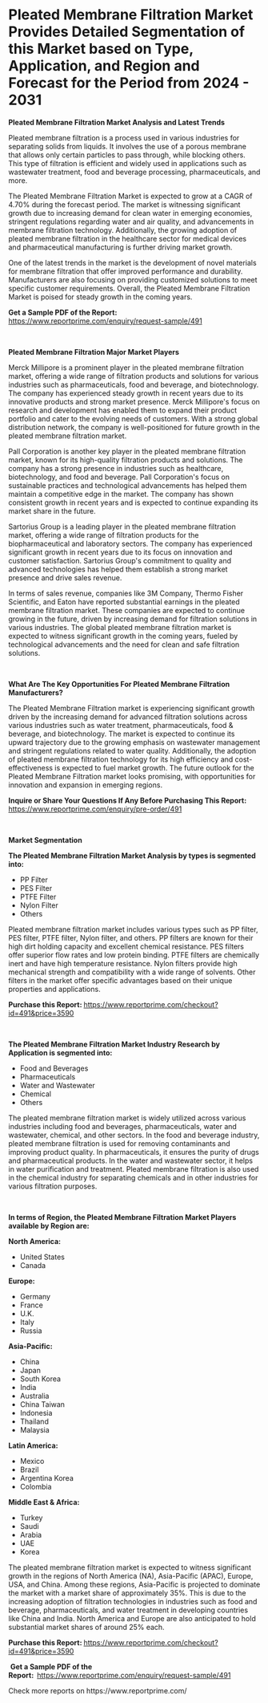 <p><h1>Pleated Membrane Filtration Market Provides Detailed Segmentation of this Market based on Type, Application, and Region and Forecast for the Period from 2024 - 2031</h1></p><p><strong>Pleated Membrane Filtration Market Analysis and Latest Trends</strong></p>
<p><p>Pleated membrane filtration is a process used in various industries for separating solids from liquids. It involves the use of a porous membrane that allows only certain particles to pass through, while blocking others. This type of filtration is efficient and widely used in applications such as wastewater treatment, food and beverage processing, pharmaceuticals, and more.</p><p>The Pleated Membrane Filtration Market is expected to grow at a CAGR of 4.70% during the forecast period. The market is witnessing significant growth due to increasing demand for clean water in emerging economies, stringent regulations regarding water and air quality, and advancements in membrane filtration technology. Additionally, the growing adoption of pleated membrane filtration in the healthcare sector for medical devices and pharmaceutical manufacturing is further driving market growth.</p><p>One of the latest trends in the market is the development of novel materials for membrane filtration that offer improved performance and durability. Manufacturers are also focusing on providing customized solutions to meet specific customer requirements. Overall, the Pleated Membrane Filtration Market is poised for steady growth in the coming years.</p></p>
<p><strong>Get a Sample PDF of the Report:&nbsp;</strong> <a href="https://www.reportprime.com/enquiry/request-sample/491">https://www.reportprime.com/enquiry/request-sample/491</a></p>
<p>&nbsp;</p>
<p><strong>Pleated Membrane Filtration Major Market Players</strong></p>
<p><p>Merck Millipore is a prominent player in the pleated membrane filtration market, offering a wide range of filtration products and solutions for various industries such as pharmaceuticals, food and beverage, and biotechnology. The company has experienced steady growth in recent years due to its innovative products and strong market presence. Merck Millipore's focus on research and development has enabled them to expand their product portfolio and cater to the evolving needs of customers. With a strong global distribution network, the company is well-positioned for future growth in the pleated membrane filtration market.</p><p>Pall Corporation is another key player in the pleated membrane filtration market, known for its high-quality filtration products and solutions. The company has a strong presence in industries such as healthcare, biotechnology, and food and beverage. Pall Corporation's focus on sustainable practices and technological advancements has helped them maintain a competitive edge in the market. The company has shown consistent growth in recent years and is expected to continue expanding its market share in the future.</p><p>Sartorius Group is a leading player in the pleated membrane filtration market, offering a wide range of filtration products for the biopharmaceutical and laboratory sectors. The company has experienced significant growth in recent years due to its focus on innovation and customer satisfaction. Sartorius Group's commitment to quality and advanced technologies has helped them establish a strong market presence and drive sales revenue.</p><p>In terms of sales revenue, companies like 3M Company, Thermo Fisher Scientific, and Eaton have reported substantial earnings in the pleated membrane filtration market. These companies are expected to continue growing in the future, driven by increasing demand for filtration solutions in various industries. The global pleated membrane filtration market is expected to witness significant growth in the coming years, fueled by technological advancements and the need for clean and safe filtration solutions.</p></p>
<p>&nbsp;</p>
<p><strong>What Are The Key Opportunities For Pleated Membrane Filtration Manufacturers?</strong></p>
<p><p>The Pleated Membrane Filtration market is experiencing significant growth driven by the increasing demand for advanced filtration solutions across various industries such as water treatment, pharmaceuticals, food & beverage, and biotechnology. The market is expected to continue its upward trajectory due to the growing emphasis on wastewater management and stringent regulations related to water quality. Additionally, the adoption of pleated membrane filtration technology for its high efficiency and cost-effectiveness is expected to fuel market growth. The future outlook for the Pleated Membrane Filtration market looks promising, with opportunities for innovation and expansion in emerging regions.</p></p>
<p><strong>Inquire or Share Your Questions If Any Before Purchasing This Report:</strong> <a href="https://www.reportprime.com/enquiry/pre-order/491">https://www.reportprime.com/enquiry/pre-order/491</a></p>
<p>&nbsp;</p>
<p><strong>Market Segmentation</strong></p>
<p><strong>The Pleated Membrane Filtration Market Analysis by types is segmented into:</strong></p>
<p><ul><li>PP Filter</li><li>PES Filter</li><li>PTFE Filter</li><li>Nylon Filter</li><li>Others</li></ul></p>
<p><p>Pleated membrane filtration market includes various types such as PP filter, PES filter, PTFE filter, Nylon filter, and others. PP filters are known for their high dirt holding capacity and excellent chemical resistance. PES filters offer superior flow rates and low protein binding. PTFE filters are chemically inert and have high temperature resistance. Nylon filters provide high mechanical strength and compatibility with a wide range of solvents. Other filters in the market offer specific advantages based on their unique properties and applications.</p></p>
<p><strong>Purchase this Report:&nbsp;</strong><a href="https://www.reportprime.com/checkout?id=491&price=3590">https://www.reportprime.com/checkout?id=491&price=3590</a></p>
<p>&nbsp;</p>
<p><strong>The Pleated Membrane Filtration Market Industry Research by Application is segmented into:</strong></p>
<p><ul><li>Food and Beverages</li><li>Pharmaceuticals</li><li>Water and Wastewater</li><li>Chemical</li><li>Others</li></ul></p>
<p><p>The pleated membrane filtration market is widely utilized across various industries including food and beverages, pharmaceuticals, water and wastewater, chemical, and other sectors. In the food and beverage industry, pleated membrane filtration is used for removing contaminants and improving product quality. In pharmaceuticals, it ensures the purity of drugs and pharmaceutical products. In the water and wastewater sector, it helps in water purification and treatment. Pleated membrane filtration is also used in the chemical industry for separating chemicals and in other industries for various filtration purposes.</p></p>
<p>&nbsp;</p>
<p><strong>In terms of Region, the Pleated Membrane Filtration Market Players available by Region are:</strong></p>
<p>
    <p> <strong> North America: </strong>
        <ul>
            <li>United States</li>
            <li>Canada</li>
        </ul>
        </p> 
    <p> <strong> Europe: </strong>
        <ul>
            <li>Germany</li>
            <li>France</li>
            <li>U.K.</li>
            <li>Italy</li>
            <li>Russia</li>
        </ul>
        </p> 
    <p> <strong> Asia-Pacific: </strong>
        <ul>
            <li>China</li>
            <li>Japan</li>
            <li>South Korea</li>
            <li>India</li>
            <li>Australia</li>
            <li>China Taiwan</li>
            <li>Indonesia</li>
            <li>Thailand</li>
            <li>Malaysia</li>
        </ul>
        </p> 
    <p> <strong> Latin America: </strong>
        <ul>
            <li>Mexico</li>
            <li>Brazil</li>
            <li>Argentina Korea</li>
            <li>Colombia</li>
        </ul>
        </p> 
    <p> <strong> Middle East & Africa: </strong>
        <ul>
            <li>Turkey</li>
            <li>Saudi</li>
            <li>Arabia</li>
            <li>UAE</li>
            <li>Korea</li>
        </ul>
    </p>
    </p>
<p><p>The pleated membrane filtration market is expected to witness significant growth in the regions of North America (NA), Asia-Pacific (APAC), Europe, USA, and China. Among these regions, Asia-Pacific is projected to dominate the market with a market share of approximately 35%. This is due to the increasing adoption of filtration technologies in industries such as food and beverage, pharmaceuticals, and water treatment in developing countries like China and India. North America and Europe are also anticipated to hold substantial market shares of around 25% each.</p></p>
<p><strong>Purchase this Report: </strong><a href="https://www.reportprime.com/checkout?id=491&price=3590">https://www.reportprime.com/checkout?id=491&price=3590</a></p>
<p>&nbsp;<strong>Get a Sample PDF of the Report:&nbsp;&nbsp;</strong><a href="https://www.reportprime.com/enquiry/request-sample/491">https://www.reportprime.com/enquiry/request-sample/491</a></p>
<p><strong></strong></p>
<p>Check more reports on https://www.reportprime.com/</p>